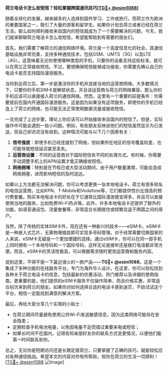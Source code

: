 **荷兰电话卡怎么收短信？轻松掌握跨国通讯技巧[[TG💪+ @esim1088](https://t.me/s/esim1088)]**

随着全球化的发展，越来越多的人选择到国外学习、工作或旅行。而荷兰作为欧洲的重要国家之一，吸引了大量的游客和留学生。如果你计划去荷兰或者已经在荷兰生活，那么如何顺利接收来自国内的短信就成为了一个需要解决的问题。今天，我们就来聊聊荷兰电话卡怎么收短信，希望能帮助到有需要的朋友们。

首先，我们需要了解荷兰的通信网络环境。荷兰是一个高度信息化的社会，其通信基础设施非常完善，支持多种通信技术，包括GSM、UMTS（3G）以及LTE（4G）。这意味着无论你使用哪种类型的手机，只要你的设备支持这些标准，就可以在荷兰正常接收短信。不过，要想确保短信能够成功接收，你需要先确认自己的电话卡是否支持国际漫游服务。

当你到达荷兰后，第一步是激活你的手机并连接当地的运营商网络。大多数情况下，只要你的手机SIM卡是解锁状态，并且该运营商与荷兰的网络兼容，那么你的手机应该可以直接接入荷兰的通信网络。然而，这里有一个重要的前提条件：你需要提前在国内开通国际漫游服务。这是因为如果没有这项服务，即使你的手机已经连上了荷兰的网络，也可能无法正常使用数据流量或接收短信。

一旦完成了上述步骤，理论上你应该可以开始接收来自国内的短信了。但是，实际操作中可能会遇到一些小问题。例如，有些朋友反映说他们的短信虽然显示为已发送，但自己却迟迟没有收到。这种情况可能与以下几个因素有关：

1. **信号强度**：即使手机已经连接到了网络，但如果所在地区的信号覆盖较差，也可能导致短信延迟甚至丢失。
2. **运营商设置**：不同的运营商对于国际短信有不同的处理方式。有时候，你需要手动调整手机上的APN设置才能正确接收短信。
3. **网络拥堵**：特别是在节假日或大型活动期间，由于用户数量激增，可能会造成网络拥塞，进而影响短信的及时送达。

如果以上方法都无法解决问题，你可以考虑更换一张本地电话卡。荷兰有很多知名的电信运营商，比如KPN、T-Mobile和Vodafone等，它们都提供性价比很高的预付费套餐。购买本地电话卡的好处在于它通常比国际漫游便宜得多，并且可以直接使用当地的服务，比如免费Wi-Fi热点等。此外，许多本地电话卡还提供了额外的功能，如语音通话包、流量套餐等，非常适合长期居住或频繁往返于两国之间的用户。

当然，除了传统的实体SIM卡外，现在还有一种新兴的技术——eSIM卡。eSIM卡是一种嵌入式芯片，无需物理插拔即可实现多号码管理。对于经常需要切换国家的人来说，eSIM卡无疑是一个更加便捷的选择。通过eSIM卡，你可以在同一部手机上同时拥有一个本地号码和一个国际号码，这样无论是接听还是拨打电话都非常方便。而且，eSIM卡的灵活性极高，可以根据需求随时更改运营商和服务内容。

说到这里，不得不提一下最近很火的一款产品——**TG💪+ @esim1088**。这是一个集成了多种功能的在线服务平台，专门为海外华人设计。在这里，你可以轻松找到各种关于荷兰电话卡的信息，包括最新的优惠活动、热门推荐以及详细的使用指南。更重要的是，他们提供的eSIM卡服务不仅操作简单，而且价格实惠，非常适合初次来到荷兰的朋友。如果你对如何选择合适的电话卡感到迷茫，不妨试试这个平台，相信一定能找到满意的解决方案。

最后，再给大家分享几个实用的小贴士：
- 在荷兰期间尽量避免使用公共Wi-Fi发送敏感信息，因为这类网络可能存在安全隐患；
- 定期检查手机电池电量，以免因电量不足而错过重要来电或短信；
- 如果长时间不在国内，记得告知亲朋好友你的联系方式变更情况，以便他们能第一时间联系到你。

总之，无论你是短期访问还是长期定居荷兰，只要掌握了正确的技巧，就能轻松应对各种通信挑战。希望本文的内容对你有所帮助，祝你在荷兰的生活一切顺利！[[TG💪+ @esim1088](https://t.me/s/esim1088) ![Image](https://i.postimg.cc/4NQfJmqS/Snipaste-2025-05-13-00-14-12.png)]